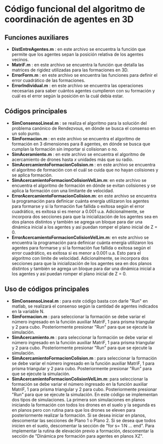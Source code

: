 # Código funcional del algoritmo de coordinación de agentes en 3D

## Funciones auxiliares
- **DistEntreAgentes.m** : en este archivo se encuentra la función que permite que los agentes sepan la posición relativa de los agentes vecinos.
- **MatriF.m** : en este archivo se encuentra la función que detalla las matrices de rigidez utilizadas para las formaciones en 3D.
- **ErrorForm.m** : en este archivo se encuentra las funciones para definir el error cuadrático de las formaciones.
- **ErrorIndividual.m** : en este archivo se encuentra las operaciones necesarias para saber cuántos agentes cumplieron con su formación y cuál es el error según la posición en la cuál debía estar.

## Códigos principales
- **SimConsensoLineal.m** : se realiza el algoritmo para la solución del problema canónico de Rendezvous, en dónde se busca el consenso en un solo punto.
- **SimFormacion.m** : en este archivo se encuentra el algoritmo de formación en 3 dimensiones para 8 agentes, en dónde se busca que cumplan la formación sin importar si colisionan o no.
- **SimAceramiento.m** : en este archivo se encuentra el algoritmo de acercamiento de drones hasta *x* unidades más que su radio.
- **SimAcercamientoFormacionColision.m** : en este archivo se encuentra el algoritmo de formación con el cuál se cuida que no hayan colisiones y se aplica formación.
- **SimAcercamientoFormacionColisionVelLim.m**: en este archivo se encuentra el algoritmo de formación en dónde se evitan colisiones y se aplica la formación con una limitante de velocidad.
- **ErrorAcercamientoFormacionColision.m**: en este archivo se encuentra la programación para definicar cuánta energía utilizaron los agentes para formarse y si la formación fue fallida o exitosa según el error cuadrático, es exitosa si es menor a 0.001 u.a. Adicionalmente, se incorpora dos secciones para que la inicialización de los agentes sea en dos planos distintos y también se agrega un bloque para dar una dinámica inicial a los agentes y así puedan romper el plano inicial de Z = 0.
- **ErrorAcercamientoFormacionColisionVelLim.m**: en este archivo se encuentra la programación para definicar cuánta energía utilizaron los agentes para formarse y si la formación fue fallida o exitosa según el error cuadrático, es exitosa si es menor a 0.001 u.a. Esto para el algoritmo con límite de velocidad. Adicionalmente, se incorpora dos secciones para que la inicialización de los agentes sea en dos planos distintos y también se agrega un bloque para dar una dinámica inicial a los agentes y así puedan romper el plano inicial de Z = 0.

## Uso de códigos principales
- **SimConsensoLineal.m** : para este código basta con darle "Run" en matlab, se realizará el consenso según la cantidad de agentes indicados en la variable N.
- **SimFormacion.m** : para seleccionar la formación se debe variar el número ingresado en la función auxiliar MatriF, 1 para prisma triangular y 2 para cubo. Posteriormente presionar "Run" para que se ejecute la simulación.
- **SimAcercamiento.m** : para seleccionar la formación se debe variar el número ingresado en la función auxiliar MatriF, 1 para prisma triangular y 2 para cubo. Posteriormente presionar "Run" para que se ejecute la simulación.
- **SimAcercamientoFormacionColision.m** : para seleccionar la formación se debe variar el número ingresado en la función auxiliar MatriF, 1 para prisma triangular y 2 para cubo. Posteriormente presionar "Run" para que se ejecute la simulación.
- **SimAcercamientoFormacionColisionVelLim.m**: para seleccionar la formación se debe variar el número ingresado en la función auxiliar MatriF, 1 para prisma triangular y 2 para cubo. Posteriormente presionar "Run" para que se ejecute la simulación. En este código se implementan dos tipos de simulaciones. La primera son simulaciones en planos iniciando la formación con todos los drones en el suelo y la segunda es en planos pero con rutina para que los drones se eleven para posteriormente realizar la formación. Si se desea iniciar en planos, descomentar las secciones de Plano 1 o Plano 2. Si se desea que todos inicien en el suelo, descomentar la sección de "for s= 1:N ... end".  Para implementar la rutina de elevación previo a formación, descomentar la sección de "Dinámica pre formación para agentes en planos XZ".